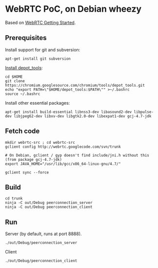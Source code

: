 WebRTC PoC, on Debian wheezy
===================================
Based on [WebRTC Getting 
Started](http://www.webrtc.org/reference/getting-started).

## Prerequisites
Install support for git and subversion:

    apt-get install git subversion

[Install depot_tools](https://sites.google.com/a/chromium.org/dev/developers/how-tos/depottools):

    cd $HOME
    git clone https://chromium.googlesource.com/chromium/tools/depot_tools.git
    echo "export PATH=\"$HOME/depot_tools:$PATH\"" >~/.bashrc
    source ~/.bashrc

Install other essential packages:

    apt-get install build-essential libnss3-dev libasound2-dev libpulse-dev libjpeg62-dev libxv-dev libgtk2.0-dev libexpat1-dev gcj-4.7-jdk


## Fetch code

    mkdir webrtc-src ; cd webrtc-src
    gclient config http://webrtc.googlecode.com/svn/trunk
    
    # On Debian, gclient / gyp doesn't find include/jni.h without this (from package gcj-4.7-jdk)
    export JAVA_HOME="/usr/lib/gcc/x86_64-linux-gnu/4.7/"

    gclient sync --force 


## Build

    cd trunk
    ninja -C out/Debug peerconnection_server
    ninja -C out/Debug peerconnection_client


## Run
Server (by default, runs at port 8888).

    ./out/Debug/peerconnection_server

Client

    ./out/Debug/peerconnection_client
